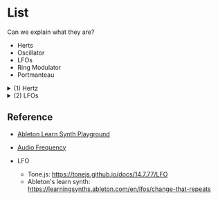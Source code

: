 # List

Can we explain what they are?

- Herts
- Oscillator
- LFOs
- Ring Modulator
- Portmanteau

<details>
  <summary>(1) Hertz</summary>
  One hertz simply means "one event per second"
</details>

<details>
  <summary>(2) LFOs</summary>
  The oscillator of an LFO is of low frequency, usually below 20HZ – and therefore out of the range of human listening. It is different from the oscillator that generates synth sound.
</details>

## Reference

- [Ableton Learn Synth Playground](https://learningsynths.ableton.com/en/playground)

- [Audio Frequency](https://en.wikipedia.org/wiki/Audio_frequency)
- LFO
  - Tone.js: https://tonejs.github.io/docs/14.7.77/LFO
  - Ableton's learn synth: https://learningsynths.ableton.com/en/lfos/change-that-repeats
